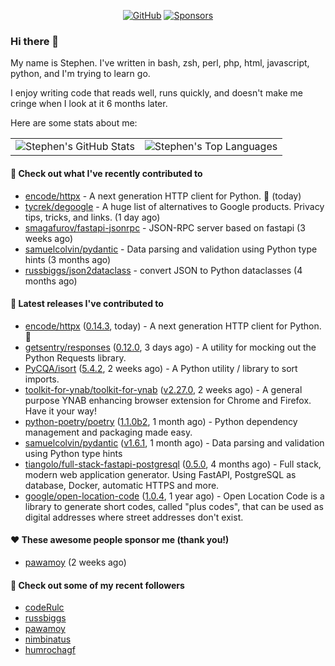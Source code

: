 <p align="center">
    <a href="https://github.com/StephenBrown2"><img src="https://img.shields.io/github/followers/StephenBrown2.svg?label=GitHub&style=social" alt="GitHub"></a>
    <a href="https://github.com/sponsors/StephenBrown2"><img src="https://img.shields.io/badge/Sponsors--_.svg?style=social&logo=github&logoColor=EA4AAA" alt="Sponsors"></a>
</p>

### Hi there 👋

My name is Stephen. I've written in bash, zsh, perl, php, html, javascript, python, and I'm trying to learn go.

I enjoy writing code that reads well, runs quickly, and doesn't make me cringe when I look at it 6 months later.

Here are some stats about me:

|     |     |
| --- | --- |
| ![Stephen's GitHub Stats](https://github-readme-stats.vercel.app/api?username=StephenBrown2&show_icons=true&count_private=true) | ![Stephen's Top Languages](https://github-readme-stats.vercel.app/api/top-langs/?username=StephenBrown2&layout=compact) |

#### 👷 Check out what I've recently contributed to

- [encode/httpx](https://github.com/encode/httpx) - A next generation HTTP client for Python. 🦋 (today)
- [tycrek/degoogle](https://github.com/tycrek/degoogle) - A huge list of alternatives to Google products. Privacy tips, tricks, and links. (1 day ago)
- [smagafurov/fastapi-jsonrpc](https://github.com/smagafurov/fastapi-jsonrpc) - JSON-RPC server based on fastapi (3 weeks ago)
- [samuelcolvin/pydantic](https://github.com/samuelcolvin/pydantic) - Data parsing and validation using Python type hints (3 months ago)
- [russbiggs/json2dataclass](https://github.com/russbiggs/json2dataclass) - convert JSON to Python dataclasses (4 months ago)



#### 🔭 Latest releases I've contributed to

- [encode/httpx](https://github.com/encode/httpx) ([0.14.3](https://github.com/encode/httpx/releases/tag/0.14.3), today) - A next generation HTTP client for Python. 🦋
- [getsentry/responses](https://github.com/getsentry/responses) ([0.12.0](https://github.com/getsentry/responses/releases/tag/0.12.0), 3 days ago) - A utility for mocking out the Python Requests library.
- [PyCQA/isort](https://github.com/PyCQA/isort) ([5.4.2](https://github.com/PyCQA/isort/releases/tag/5.4.2), 2 weeks ago) - A Python utility / library to sort imports.
- [toolkit-for-ynab/toolkit-for-ynab](https://github.com/toolkit-for-ynab/toolkit-for-ynab) ([v2.27.0](https://github.com/toolkit-for-ynab/toolkit-for-ynab/releases/tag/v2.27.0), 2 weeks ago) - A general purpose YNAB enhancing browser extension for Chrome and Firefox. Have it your way!
- [python-poetry/poetry](https://github.com/python-poetry/poetry) ([1.1.0b2](https://github.com/python-poetry/poetry/releases/tag/1.1.0b2), 1 month ago) - Python dependency management and packaging made easy.
- [samuelcolvin/pydantic](https://github.com/samuelcolvin/pydantic) ([v1.6.1](https://github.com/samuelcolvin/pydantic/releases/tag/v1.6.1), 1 month ago) - Data parsing and validation using Python type hints
- [tiangolo/full-stack-fastapi-postgresql](https://github.com/tiangolo/full-stack-fastapi-postgresql) ([0.5.0](https://github.com/tiangolo/full-stack-fastapi-postgresql/releases/tag/0.5.0), 4 months ago) - Full stack, modern web application generator. Using FastAPI, PostgreSQL as database, Docker, automatic HTTPS and more.
- [google/open-location-code](https://github.com/google/open-location-code) ([1.0.4](https://github.com/google/open-location-code/releases/tag/1.0.4), 1 year ago) - Open Location Code is a library to generate short codes, called &#34;plus codes&#34;, that can be used as digital addresses where street addresses don&#39;t exist.

#### ❤️ These awesome people sponsor me (thank you!)

- [pawamoy](https://github.com/pawamoy) (2 weeks ago)

#### 👯 Check out some of my recent followers

- [codeRulc](https://github.com/codeRulc)
- [russbiggs](https://github.com/russbiggs)
- [pawamoy](https://github.com/pawamoy)
- [nimbinatus](https://github.com/nimbinatus)
- [humrochagf](https://github.com/humrochagf)


